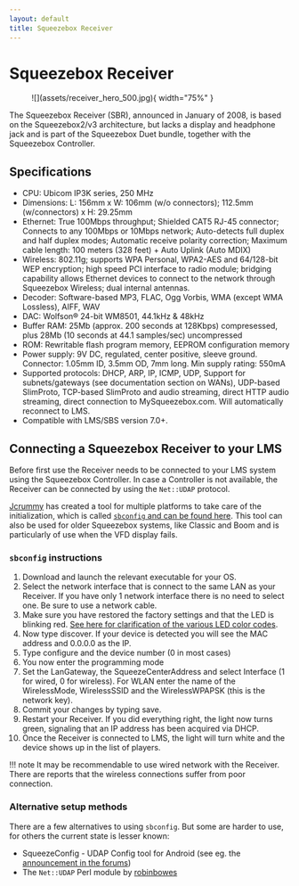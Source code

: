 ```yaml
---
layout: default
title: Squeezebox Receiver
---
```


# Squeezebox Receiver

<figure markdown="span">
  ![](assets/receiver_hero_500.jpg){ width="75%" }
</figure>

The Squeezebox Receiver (SBR), announced in January of 2008, is based on the Squeezebox2/v3 architecture, but lacks a display and headphone jack and is part of the Squeezebox Duet bundle, together with the Squeezebox Controller.

## Specifications

- CPU: Ubicom IP3K series, 250 MHz
- Dimensions: L: 156mm x W: 106mm (w/o connectors); 112.5mm (w/connectors) x H: 29.25mm
- Ethernet: True 100Mbps throughput; Shielded CAT5 RJ-45 connector; Connects to any 100Mbps or 10Mbps network; Auto-detects full duplex and half duplex modes; Automatic receive polarity correction; Maximum cable length: 100 meters (328 feet) + Auto Uplink (Auto MDIX)
- Wireless: 802.11g; supports WPA Personal, WPA2-AES and 64/128-bit WEP encryption; high speed PCI interface to radio module; bridging capability allows Ethernet devices to connect to the network through Squeezebox Wireless; dual internal antennas.
- Decoder: Software-based MP3, FLAC, Ogg Vorbis, WMA (except WMA Lossless), AIFF, WAV
- DAC: Wolfson® 24-bit WM8501, 44.1kHz & 48kHz
- Buffer RAM: 25Mb (approx. 200 seconds at 128Kbps) compresessed, plus 28Mb (10 seconds at 44.1 samples/sec) uncompressed
- ROM: Rewritable flash program memory, EEPROM configuration memory
- Power supply: 9V DC, regulated, center positive, sleeve ground. Connector: 1.05mm ID, 3.5mm OD, 7mm long. Min supply rating: 550mA
- Supported protocols: DHCP, ARP, IP, ICMP, UDP, Support for subnets/gateways (see documentation section on WANs), UDP-based SlimProto, TCP-based SlimProto and audio streaming, direct HTTP audio streaming, direct connection to MySqueezebox.com. Will automatically reconnect to LMS.
- Compatible with LMS/SBS version 7.0+.

## Connecting a Squeezebox Receiver to your LMS

Before first use the Receiver needs to be connected to your LMS system using the Squeezebox Controller. In case a Controller is not available, the Receiver can be connected by using the `Net::UDAP` protocol.

[Jcrummy](https://github.com/jcrummy) has created a tool for multiple platforms to take care of the initialization, which is called [`sbconfig` and can be found here](https://jcrummy.github.io/gosqueeze/). This tool can also be used for older Squeezebox systems, like Classic and Boom and is particularly of use when the VFD display fails.

### `sbconfig` instructions
1. Download and launch the relevant executable for your OS.
2. Select the network interface that is connect to the same LAN as your Receiver. If you have only 1 network interface there is no need to select one. Be sure to use a network cable.
3. Make sure you have restored the factory settings and that the LED is blinking red. [See here for clarification of the various LED color codes](https://wiki.slimdevices.com/index.php/SBR_front_button_and_LED).
4. Now type discover. If your device is detected you will see the MAC address and 0.0.0.0 as the IP.
5. Type configure and the device number (0 in most cases)
6. You now enter the programming mode
7. Set the LanGateway, the SqueezeCenterAddress and select Interface (1 for wired, 0 for wireless). For WLAN enter the name of the WirelessMode, WirelessSSID and the WirelessWPAPSK (this is the network key).
8. Commit your changes by typing save.
9. Restart your Receiver. If you did everything right, the light now turns green, signaling that an IP address has been acquired via DHCP.
10. Once the Receiver is connected to LMS, the light will turn white and the device shows up in the list of players.

!!! note
    It may be recommendable to use wired network with the Receiver. There are reports that the wireless connections suffer from poor connection.

### Alternative setup methods

There are a few alternatives to using `sbconfig`. But some are harder to use, for others the current state is lesser known:

- SqueezeConfig - UDAP Config tool for Android (see eg. the [announcement in the forums](https://forums.slimdevices.com/forum/user-forums/general-discussion/74718-beta-squeezeconfig-udap-config-tool-for-android))
- The `Net::UDAP` Perl module by [robinbowes](https://github.com/robinbowes/net-udap)